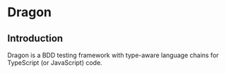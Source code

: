 # Dragon


## Introduction

Dragon is a BDD testing framework with type-aware language chains for TypeScript (or JavaScript) code.


